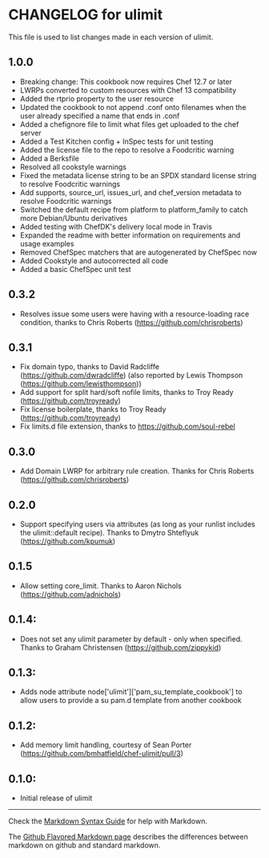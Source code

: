 # CHANGELOG for ulimit

This file is used to list changes made in each version of ulimit.

## 1.0.0 

- Breaking change: This cookbook now requires Chef 12.7 or later
- LWRPs converted to custom resources with Chef 13 compatibility
- Added the rtprio property to the user resource
- Updated the cookbook to not append .conf onto filenames when the user already specified a name that ends in .conf
- Added a chefignore file to limit what files get uploaded to the chef server
- Added a Test Kitchen config + InSpec tests for unit testing
- Added the license file to the repo to resolve a Foodcritic warning
- Added a Berksfile
- Resolved all cookstyle warnings
- Fixed the metadata license string to be an SPDX standard license string to resolve Foodcritic warnings
- Add supports, source_url, issues_url, and chef_version metadata to resolve Foodcritic warnings
- Switched the default recipe from platform to platform_family to catch more Debian/Ubuntu derivatives
- Added testing with ChefDK's delivery local mode in Travis
- Expanded the readme with better information on requirements and usage examples
- Removed ChefSpec matchers that are autogenerated by ChefSpec now
- Added Cookstyle and autocorrected all code
- Added a basic ChefSpec unit test

## 0.3.2

- Resolves issue some users were having with a resource-loading race condition, thanks to Chris Roberts (<https://github.com/chrisroberts>)

## 0.3.1

- Fix domain typo, thanks to David Radcliffe (<https://github.com/dwradcliffe>) (also reported by Lewis Thompson (<https://github.com/lewisthompson>))
- Add support for split hard/soft nofile limits, thanks to Troy Ready (<https://github.com/troyready>)
- Fix license boilerplate, thanks to Troy Ready (<https://github.com/troyready>)
- Fix limits.d file extension, thanks to <https://github.com/soul-rebel>

## 0.3.0

- Add Domain LWRP for arbitrary rule creation. Thanks for Chris Roberts (<https://github.com/chrisroberts>)

## 0.2.0

- Support specifying users via attributes (as long as your runlist includes the ulimit::default recipe). Thanks to Dmytro Shteflyuk (<https://github.com/kpumuk>)

## 0.1.5

- Allow setting core_limit. Thanks to Aaron Nichols (<https://github.com/adnichols>)

## 0.1.4:

- Does not set any ulimit parameter by default - only when specified. Thanks to Graham Christensen (<https://github.com/zippykid>)

## 0.1.3:

- Adds node attribute node['ulimit']['pam_su_template_cookbook'] to allow users to provide a su pam.d template from another cookbook

## 0.1.2:

- Add memory limit handling, courtesy of Sean Porter (<https://github.com/bmhatfield/chef-ulimit/pull/3>)

## 0.1.0:

- Initial release of ulimit

--------------------------------------------------------------------------------

Check the [Markdown Syntax Guide](http://daringfireball.net/projects/markdown/syntax) for help with Markdown.

The [Github Flavored Markdown page](http://github.github.com/github-flavored-markdown/) describes the differences between markdown on github and standard markdown.
